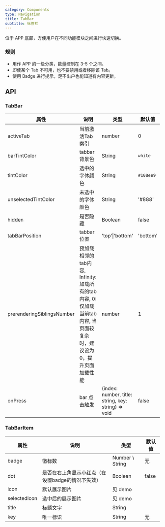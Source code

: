```yaml
---
category: Components
type: Navigation
title: TabBar
subtitle: 标签栏
---
```


位于 APP 底部，方便用户在不同功能模块之间进行快速切换。

### 规则
- 用作 APP 的一级分类，数量控制在 3-5 个之间。
- 即使某个 Tab 不可用，也不要禁用或者移除该 Tab。
- 使用 Badge 进行提示，足不出户也能知道有内容更新。

## API

### TabBar

属性 | 说明 | 类型 | 默认值
----|-----|------|------
| activeTab | 当前激活Tab索引 | number | 0 |
| barTintColor        | tabbar 背景色                     | String   | `white`            |
| tintColor         | 选中的字体颜色                               | String | `#108ee9`         |
| unselectedTintColor       | 未选中的字体颜色  | String | '#888'           |
| hidden      | 是否隐藏  | Boolean | false           |
| tabBarPosition | tabbar 位置 | 'top'\|'bottom' | 'bottom' |
| prerenderingSiblingsNumber| 预加载相邻的tab内容, Infinity: 加载所有的tab内容, 0: 仅加载当前tab内容, 当页面较复杂时，建议设为0，提升页面加载性能  | number |   1   |
| onPress  | bar 点击触发 | (index: number, title: string, key: string) => void | false    |

### TabBarItem

属性 | 说明 | 类型 | 默认值
----|-----|------|------
| badge  | 徽标数  | Number \ String           | 无     |
| dot | 是否在右上角显示小红点（在设置badge的情况下失效）  | Boolean            |  false  |
| icon  | 默认展示图片 | 见 demo |   <span> </span>   |
| selectedIcon  |  选中后的展示图片 | 见 demo |   <span> </span>   |
| title  |  标题文字 | String |   <span> </span>   |
| key  |  唯一标识 | String |   无   |
